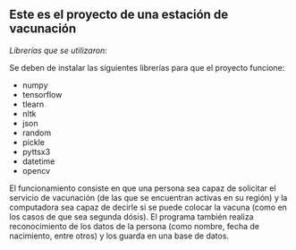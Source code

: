 ## Este es el proyecto de una estación de vacunación
*Librerías que se utilizaron:*

Se deben de instalar las siguientes librerías para que el proyecto funcione:

* numpy
* tensorflow
* tlearn
* nltk
* json
* random
* pickle
* pyttsx3
* datetime
* opencv

El funcionamiento consiste en que una persona sea capaz de solicitar el servicio de vacunación (de las que se encuentran activas en su región)
y la computadora sea capaz de decirle si se puede colocar la vacuna (como en los casos de que sea segunda dósis). El programa
también realiza reconocimiento de los datos de la persona (como nombre, fecha de nacimiento, entre otros) y los guarda en una base de datos.
